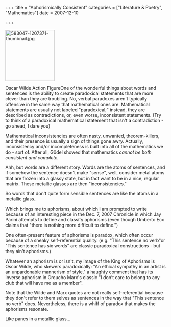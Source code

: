 +++
title = "Aphorismically Consistent"
categories = ["Literature & Poetry", "Mathematics"]
date = 2007-12-10


+++


<img style="width: 154px; height: 160px;" src="https://www.fractalog.com/jpg/583047-1207371-thumbnail.jpg" alt="583047-1207371-thumbnail.jpg" />

  Oscar Wilde Action FigureOne of the wonderful things about words and sentences is the ability to create paradoxical statements that are more clever than they are troubling. No, verbal paradoxes aren't typically offensive in the same way that mathematical ones are. Mathematical statements are usually not labeled &quot;paradoxical;&quot; instead, they are described as contradictions, or, even worse, inconsistent statements. (Try to think of a paradoxical mathematical statement that isn't a contradiction - go ahead, I dare you)
       
Mathematical inconsistencies are often nasty, unwanted, theorem-killers, and their presence is usually a sign of things gone awry. Actually, inconsistency and/or incompleteness is built into all of the mathematics we do - sort of. After all, G&ouml;del showed that mathematics <em>cannot be both consistent and complete.</em>
       
Ahh, but words are a different story. Words are the atoms of sentences, and if somehow the sentence doesn't make &quot;sense&quot;, well, consider metal atoms that are frozen into a glassy state, but in fact want to be in a nice, regular matrix. These metallic glasses are then &quot;inconsistencies.&quot;
       
So words that don't quite form sensible sentences are like the atoms in a metallic glass..
       
Which brings me to aphorisms, about which I am prompted to write because of an interesting piece in the Dec. 7, 2007 Chronicle in which Jay Parini attempts to define and classify aphorisms (even though Umberto Eco claims that &quot;there is nothing more difficult to define.&quot;)
       
One often-present feature of aphorisms is paradox, which often occur because of a sneaky self-referential quality. (e.g. &quot;This sentence no verb&quot;or  &quot;This sentence has six words&quot; are classic paradoxical constructions - but they ain't aphorisms.)
       
Whatever an aphorism is or isn't, my image of the King of Aphorisms is Oscar Wilde, who skewers paradoxically: &quot;An ethical sympathy in an artist is an unpardonable mannerism of style,&quot; a haughty comment that has its inverse aphorism in Groucho Marx's classic &quot;I don&rsquo;t care to  belong to any club that will have me as a member&quot;.
       
Note that the Wilde and Marx quotes are not really self-referential because they don't refer to them selves as sentences in the way that &quot;This sentence no verb&quot; does. Nevertheless, there is a whiff of paradox that makes the aphorisms resonate.
       
Like panes in a metallic glass...
